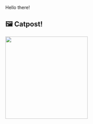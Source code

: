 Hello there!



## 🖼️ Catpost!

<sub>
    <img src="https://cdn2.thecatapi.com/images/bur.jpg" height="256">
</sub>

